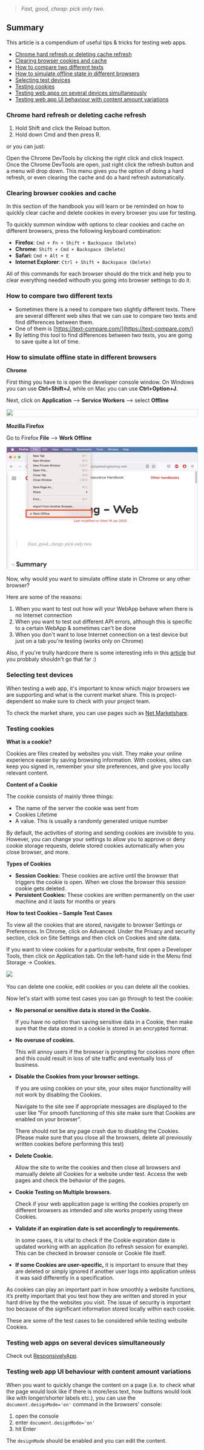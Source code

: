 > *Fast, good, cheap: pick only two.*

## Summary

This article is a compendium of useful tips & tricks for testing web apps.

- <a href=#chrome-hard-refresh-or-deleting-cache-refresh>Chrome hard refresh or deleting cache refresh</a>
- <a href=#clearing-browser-cookies-and-cache>Clearing browser cookies and cache</a>
- <a href=#how-to-compare-two-different-texts>How to compare two different texts</a>
- <a href=#how-to-simulate-offline-state-in-different-browsers>How to simulate offline state in different browsers</a>
- <a href=#selecting-test-devices>Selecting test devices</a>
- <a href=#testing-cookies>Testing cookies</a>
- <a href=#testing-web-apps-on-several-devices-simultaneously>Testing web apps on several devices simultaneously</a>
- <a href=#testing-web-app-ui-behaviour-with-content-amount-variations>Testing web app UI behaviour with content amount variations</a>

### Chrome hard refresh or deleting cache refresh

1. Hold Shift and click the Reload button.
2. Hold down Cmd and then press R.

or you can just:

Open the Chrome DevTools by clicking the right click and click Inspect. Once the Chrome DevTools are open, just right click the refresh button and a menu will drop down. This menu gives you the option of doing a hard refresh, or even clearing the cache and do a hard refresh automatically.

### Clearing browser cookies and cache

In this section of the handbook you will learn or be reminded on how to quickly clear cache and delete cookies in every browser you use for testing.

To quickly summon window with options to clear cookies and cache on different browsers, press the following keyboard combination: 

- **Firefox**: `Cmd + Fn + Shift + Backspace (Delete)`
- **Chrome**: `Shift + Cmd + Backspace (Delete)`
- **Safari**: `Cmd + Alt + E`
- **Internet Explorer**: `Ctrl + Shift + Backspace (Delete)`

All of this commands for each browser should do the trick and help you to clear everything needed withouth you going into browser settings to do it.

### How to compare two different texts

- Sometimes there is a need to compare two slightly different texts. There are several different web sites that we can use to compare two texts and find differences between them. 
- One of them is [https://text-compare.com/](https://text-compare.com/) 
- By letting this tool to find differences between two texts, you are going to save quite a lot of time. 

### How to simulate offline state in different browsers

**Chrome**

First thing you have to is open the developer console window. On Windows you can use **Ctrl+Shift+J**, while on Mac you can use **Ctrl+Option+J**.

Next, click on **Application** --> **Service Workers** --> select **Offline**

<span style="display:block; border: 1px solid #e0e0e0; margin-top:15px; margin-bottom:15px; margin-left:auto; margin-right:auto; width:100%;">![](/img/Offline_mode.png)</span>

**Mozilla Firefox**

Go to Firefox **File** --> **Work Offline** 

<span style="display:block; border: 1px solid #e0e0e0; margin-top:15px; margin-bottom:15px; margin-left:auto; margin-right:auto; width:100%;">![](/img/firefox_offline.png)</span>

Now, why would you want to simulate offline state in Chrome or any other browser? 

Here are some of the reasons:

1. When you want to test out how will your WebApp behave when there is no Internet connection
2. When you want to test out different API errors, although this is specific to a certain WebApp & sometimes can't be done
3. When you don't want to lose Internet connection on a test device but just on a tab you're testing (works only on Chrome)

Also, if you're trully hardcore there is some interesting info in this [article](https://www.creativebloq.com/how-to/make-your-app-work-offline-with-service-workers) but you probbaly shouldn't go that far :)

### Selecting test devices

When testing a web app, it's important to know which major browsers we are supporting and what is the current market share. This is project-dependent so make sure to check with your project team.

To check the market share, you can use pages such as [Net Marketshare](https://netmarketshare.com/browser-market-share.aspx).

### Testing cookies

**What is a cookie?**

Cookies are files created by websites you visit. They make your online experience easier by saving browsing information. With cookies, sites can keep you signed in, remember your site preferences, and give you locally relevant content.

**Content of a Cookie**

The cookie consists of mainly three things:

* The name of the server the cookie was sent from
* Cookies Lifetime
* A value. This is usually a randomly generated unique number

By default, the activities of storing and sending cookies are invisible to you. However, you can change your settings to allow you to approve or deny cookie storage requests, delete stored cookies automatically when you close browser, and more.

**Types of Cookies**

- **Session Cookies:** These cookies are active until the browser that triggers the cookie is open. When we close the browser this session cookie gets deleted.
- **Persistent Cookies:** These cookies are written permanently on the user machine and it lasts for months or years
 
**How to test Cookies – Sample Test Cases**

To view all the cookies that are stored, navigate to browser Settings or Preferences. In Chrome, click on Advanced. Under the Privacy and security section, click on Site Settings and then click on Cookies and site data.

If you want to view cookies for a particular website, first open a Developer Tools, then click on Application tab. On the left-hand side in the Menu find Storage -> Cookies. 

![](/img/Cookies.png)

You can delete one cookie, edit cookies or you can delete all the cookies.

Now let's start with some test cases you can go through to test the cookie:

- **No personal or sensitive data is stored in the Cookie.**

	If you have no option than saving sensitive data in a Cookie, then make sure that the data stored in a cookie is stored in an encrypted format.
 
- **No overuse of cookies.** 

	This will annoy users if the browser is prompting for cookies more often and this could result in loss of site traffic and eventually loss of business.

- **Disable the Cookies from your browser settings.**

	If you are using cookies on your site, your sites major functionality will not work by disabling the Cookies.
 
 	Navigate to the site see if appropriate messages are displayed to the user like “For smooth functioning of this site make sure that Cookies are enabled on your browser”.
 
 	There should not be any page crash due to disabling the Cookies. (Please make sure that you close all the browsers, delete all previously written cookies before performing this test)
 
- **Delete Cookie.**

	Allow the site to write the cookies and then close all browsers and manually delete all Cookies for a website under test. Access the web pages and check the behavior of the pages.

- **Cookie Testing on Multiple browsers.**

	Check if your web application page is writing the cookies properly on different browsers as intended and site works properly using these Cookies.
 
- **Validate if an expiration date is set accordingly to requirements.** 

	In some cases, it is vital to check if the Cookie expiration date is updated working with an application (to refresh session for example). This can be checked in browser console or Cookie file itself.
 
- **If some Cookies are user-specific,** it is important to ensure that they are deleted or simply ignored if another user logs into application unless it was said differently in a specification.

As cookies can play an important part in how smoothly a website functions, it’s pretty important that you test how they are written and stored in your hard drive by the the websites you visit. The issue of security is important too because of the significant information stored locally within each cookie.

These are some of the test cases to be considered while testing website Cookies.

### Testing web apps on several devices simultaneously

Check out [ResponsivelyApp](https://responsively.app/).

### Testing web app UI behaviour with content amount variations

When you want to quickly change the content on a page (i.e. to check what the page would look like if there is more/less text, how buttons would look like with longer/shorter labels etc.), you can use the `document.designMode='on'` command in the browsers' console:

1. open the console
2. enter `document.designMode='on'`
3. hit Enter

The `designMode` should be enabled and you can edit the content.
